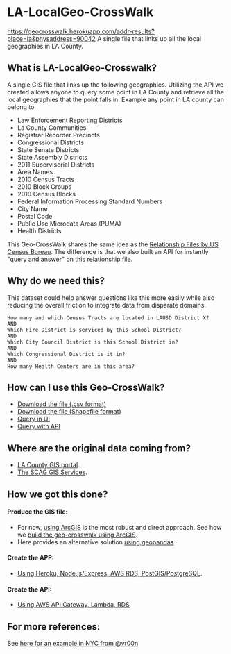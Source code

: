 # LA-LocalGeo-CrossWalk
https://geocrosswalk.herokuapp.com/addr-results?place=la&physaddress=90042
A single file that links up all the local geographies in LA County.

## What is LA-LocalGeo-Crosswalk?
A single GIS file that links up the following geographies. Utilizing the API we created allows anyone to query some point in LA County and retrieve all the local geographies that the point falls in. Example any point in LA county can belong to

- Law Enforcement Reporting Districts
- La County Communities
- Registrar Recorder Precincts
- Congressional Districts
- State Senate Districts
- State Assembly Districts
- 2011 Supervisorial Districts
- Area Names
- 2010 Census Tracts
- 2010 Block Groups
- 2010 Census Blocks
- Federal Information Processing Standard Numbers
- City Name
- Postal Code
- Public Use Microdata Areas (PUMA)
- Health Districts

This Geo-CrossWalk shares the same idea as the [Relationship Files by US Census Bureau](https://www.census.gov/geo/maps-data/data/relationship.html). The difference is that we also built an API for instantly "query and answer" on this relationship file.

## Why do we need this?
This dataset could help answer questions like this more easily while also reducing the overall friction to integrate data from disparate domains.

    How many and which Census Tracts are located in LAUSD District X?
    AND
    Which Fire District is serviced by this School District?
    AND
    Which City Council District is this School District in?
    AND
    Which Congressional District is it in?
    AND
    How many Health Centers are in this area?

## How can I use this Geo-CrossWalk?
- [Download the file (.csv format)](https://drive.google.com/file/d/1yaRMp1azgGNlv1EKMMUXXEALfReRfz_7/view?usp=sharing)
- [Download the file (Shapefile format)](https://drive.google.com/file/d/1c3Ja2jkVFN8kRq5ANPyTovyZZlwEBrd5/view?usp=sharing)
- [Query in UI](https://geocrosswalk.herokuapp.com/)
- [Query with API](https://geocrosswalk.herokuapp.com/api)

## Where are the original data coming from?
- [LA County GIS portal](https://egis3.lacounty.gov/dataportal/data-catalog/).
- [The SCAG GIS Services](http://gisdata.scag.ca.gov/Pages/GIS-Library.aspx).

## How we got this done?
#### Produce the GIS file:
- For now, [using ArcGIS](https://github.com/argo-marketplace/LA-LocalGeo-CrossWalk/issues/13) is the most robust and direct approach. See how we [build the geo-crosswalk using ArcGIS](https://github.com/argo-marketplace/LA-LocalGeo-CrossWalk/blob/master/ProduceGISdata/CreateGeocrosswalkbyArcgis.md).
- Here provides an alternative solution [using geopandas](https://github.com/argo-marketplace/LA-LocalGeo-CrossWalk/blob/master/The%20intersection%20utilized%20GeoPandas.ipynb).
#### Create the APP:
- [Using Heroku, Node.js/Express, AWS RDS, PostGIS/PostgreSQL](https://github.com/argo-marketplace/LA-LocalGeo-CrossWalk/blob/master/APP/README.md).
#### Create the API:
- [Using AWS API Gateway, Lambda, RDS](https://github.com/argo-marketplace/LA-LocalGeo-CrossWalk/blob/master/AWS_API_Gateway/README.md)

## For more references:
See [here for an example in NYC from @vr00n](https://github.com/vr00n/NYC-LocalGeo-CrossWalk)
